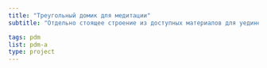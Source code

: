 ```yaml
---
title: "Треугольный домик для медитации"
subtitle: "Отдельно стоящее строение из доступных материалов для уединенной медитации на природе"

tags: pdm
list: pdm-a
type: project
---
```

